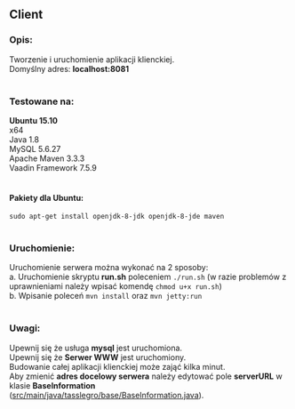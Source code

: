 ## Client

### Opis:

Tworzenie i uruchomienie aplikacji klienckiej.
</br>
Domyślny adres: <b>localhost:8081</b>
</br>
</br>

### Testowane na:

**Ubuntu 15.10**
</br>
x64
</br>
Java 1.8
</br>
MySQL 5.6.27
</br>
Apache Maven 3.3.3
</br>
Vaadin Framework 7.5.9
</br>
</br>

#### Pakiety dla Ubuntu:

`sudo apt-get install openjdk-8-jdk openjdk-8-jde maven`
</br>
</br>

### Uruchomienie:

Uruchomienie serwera można wykonać na 2 sposoby:
</br>
a. Uruchomienie skryptu <b>run.sh</b> poleceniem `./run.sh` (w razie problemów z uprawnieniami należy wpisać komendę `chmod u+x run.sh`)
</br>
b. Wpisanie poleceń `mvn install` oraz `mvn jetty:run`
</br>
</br>

### Uwagi:

Upewnij się że usługa <b>mysql</b> jest uruchomiona.
</br>
Upewnij się że <b>Serwer WWW</b> jest uruchomiony.
</br>
Budowanie całej aplikacji klienckiej może zająć kilka minut.
</br>
Aby zmienić <b>adres docelowy serwera</b> należy edytować pole <b>serverURL</b> w klasie <b>BaseInformation</b> ([src/main/java/tasslegro/base/BaseInformation.java](src/main/java/tasslegro/base/BaseInformation.java)).
</br>
</br>
